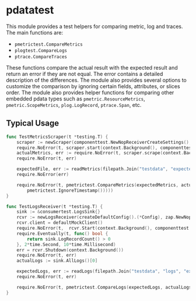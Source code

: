 # pdatatest

This module provides a test helpers for comparing metric, log and traces. The main functions are: 
- `pmetrictest.CompareMetrics` 
- `plogtest.CompareLogs` 
- `ptrace.CompareTraces` 

These functions compare the actual result with the expected result and return an error if they are not equal. 
The error contains a detailed description of the differences. The module also provides several options to customize 
the comparison by ignoring certain fields, attributes, or slices order. The module also provides helper functions 
for comparing other embedded pdata types such as `pmetric.ResourceMetrics`, `pmetric.ScopeMetrics`, `plog.LogRecord`,
`ptrace.Span`, etc.   

## Typical Usage

```go
func TestMetricsScraper(t *testing.T) {
	scraper := newScraper(componenttest.NewNopReceiverCreateSettings(), createDefaultConfig().(*Config))
	require.NoError(t, scraper.start(context.Background(), componenttest.NewNopHost()))
	actualMetrics, err := require.NoError(t, scraper.scrape(context.Background()))
	require.NoError(t, err)

	expectedFile, err := readMetrics(filepath.Join("testdata", "expected.json"))
	require.NoError(err)

	require.NoError(t, pmetrictest.CompareMetrics(expectedMetrics, actualMetrics, pmetrictest.IgnoreStartTimestamp(), 
		pmetrictest.IgnoreTimestamp()))))
}
```

```go
func TestLogsReceiver(t *testing.T) {
	sink := &consumertest.LogsSink{}
	rcvr := newLogsReceiver(createDefaultConfig().(*Config), zap.NewNop(), sink)
	rcvr.client = defaultMockClient()
	require.NoError(t,  rcvr.Start(context.Background(), componenttest.NewNopHost()))
	require.Eventually(t, func() bool {
		return sink.LogRecordCount() > 0
	}, 2*time.Second, 10*time.Millisecond)
	err = rcvr.Shutdown(context.Background())
	require.NoError(t, err)
	actualLogs := sink.AllLogs()[0]

	expectedLogs, err := readLogs(filepath.Join("testdata", "logs", "expected.json"))
	require.NoError(t, err)

	require.NoError(t, pmetrictest.CompareLogs(expectedLogs, actualLogs))
}
```
